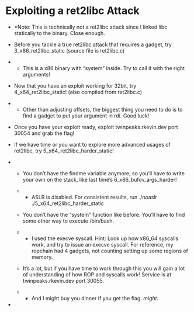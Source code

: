 # Exploiting a ret2libc Attack

- *Note: This is technically not a ret2libc attack since I linked libc statically to the binary. Close enough.

- Before you tackle a true ret2libc attack that requires a gadget, try 3_x86_ret2libc_static (source file is ret2libc.c)

- - This is a x86 binary with “system” inside. Try to call it with the right arguments!

- Now that you have an exploit working for 32bit, try 4_x64_ret2libc_static! (also compiled from ret2libc.c)

- - Other than adjusting offsets, the biggest thing you need to do is to find a gadget to put your argument in rdi. Good luck!

- Once you have your exploit ready, exploit twinpeaks.rkevin.dev port 30054 and grab the flag!

- If we have time or you want to explore more advanced usages of ret2libc, try 5_x64_ret2libc_harder_static!

- - You don’t have the findme variable anymore, so you’ll have to write your own on the stack, like last time’s 6_x86_bufov_args_harder!

  - - ASLR is disabled. For consistent results, run ./noaslr ./5_x64_ret2libc_harder_static

  - You don’t have the “system” function like before. You’ll have to find some other way to execute /bin/bash.

  - - I used the execve syscall. Hint: Look up how x86_64 syscalls work, and try to issue an execve syscall. For reference, my ropchain had 4 gadgets, not counting setting up some regions of memory.

  - It’s a lot, but if you have time to work through this you will gain a lot of understanding of how ROP and syscalls work! Service is at twinpeaks.rkevin.dev port 30055.

  - - And I might buy you dinner if you get the flag. *might*.

-  